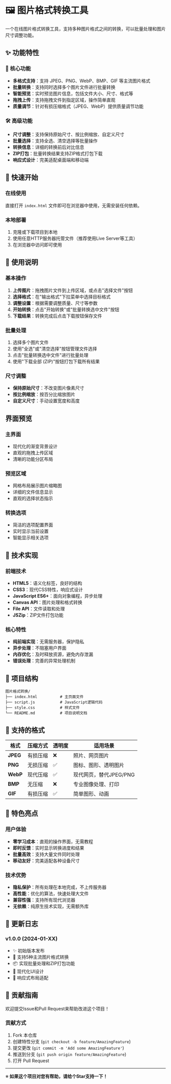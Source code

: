 # 🖼️ 图片格式转换工具

一个在线图片格式转换工具，支持多种图片格式之间的转换，可以批量处理和图片尺寸调整功能。

## ✨ 功能特性

### 🎯 核心功能
- **多格式支持**：支持 JPEG、PNG、WebP、BMP、GIF 等主流图片格式
- **批量转换**：支持同时选择多个图片文件进行批量转换
- **智能预览**：实时预览图片信息，包括文件大小、尺寸、格式等
- **拖拽上传**：支持拖拽文件到指定区域，操作简单直观
- **质量调节**：针对有损压缩格式（JPEG、WebP）提供质量调节功能

### 🛠️ 高级功能
- **尺寸调整**：支持保持原始尺寸、按比例缩放、自定义尺寸
- **批量选择**：支持全选、清空选择等批量操作
- **转换信息**：详细的转换前后对比信息
- **ZIP打包**：批量转换结果支持ZIP格式打包下载
- **响应式设计**：完美适配桌面端和移动端

## 🚀 快速开始

### 在线使用
直接打开 `index.html` 文件即可在浏览器中使用，无需安装任何依赖。

### 本地部署
1. 克隆或下载项目到本地
2. 使用任意HTTP服务器托管文件（推荐使用Live Server等工具）
3. 在浏览器中访问即可使用

## 📖 使用说明

### 基本操作
1. **上传图片**：拖拽图片文件到上传区域，或点击"选择文件"按钮
2. **选择格式**：在"输出格式"下拉菜单中选择目标格式
3. **调整设置**：根据需要调整质量、尺寸等参数
4. **开始转换**：点击"开始转换"或"批量转换选中文件"按钮
5. **下载结果**：转换完成后点击下载按钮保存文件

### 批量处理
1. 选择多个图片文件
2. 使用"全选"或"清空选择"按钮管理文件选择
3. 点击"批量转换选中文件"进行批量处理
4. 使用"下载全部 (ZIP)"按钮打包下载所有结果

### 尺寸调整
- **保持原始尺寸**：不改变图片像素尺寸
- **按比例缩放**：按百分比缩放图片
- **自定义尺寸**：手动设置宽度和高度

## 界面预览

### 主界面
- 现代化的渐变背景设计
- 直观的拖拽上传区域
- 清晰的功能分区布局

### 预览区域
- 网格布局展示图片缩略图
- 详细的文件信息显示
- 直观的选择状态指示

### 转换选项
- 简洁的选项配置界面
- 实时显示当前设置
- 智能显示相关选项

## 🔧 技术实现

### 前端技术
- **HTML5**：语义化标签，良好的结构
- **CSS3**：现代CSS特性，响应式设计
- **JavaScript ES6+**：面向对象编程，异步处理
- **Canvas API**：图片处理和格式转换
- **File API**：文件读取和处理
- **JSZip**：ZIP文件打包功能

### 核心特性
- **纯前端实现**：无需服务器，保护隐私
- **异步处理**：不阻塞用户界面
- **内存优化**：及时释放资源，避免内存泄漏
- **错误处理**：完善的异常处理机制

## 📁 项目结构

```
图片格式转换/
├── index.html          # 主页面文件
├── script.js           # JavaScript逻辑代码
├── style.css           # 样式文件
└── README.md           # 项目说明文档
```

## 🎯 支持的格式

| 格式 | 压缩方式 | 透明度 | 适用场景 |
|------|----------|--------|----------|
| **JPEG** | 有损压缩 | ❌ | 照片、网页图片 |
| **PNG** | 无损压缩 | ✅ | 图标、图形、透明图片 |
| **WebP** | 现代压缩 | ✅ | 现代网页，替代JPEG/PNG |
| **BMP** | 无压缩 | ❌ | 专业图像处理、打印 |
| **GIF** | 有损压缩 | ✅ | 简单图形、动画 |

## 🌟 特色亮点

### 用户体验
- **零学习成本**：直观的操作界面，无需教程
- **即时反馈**：实时显示转换进度和结果
- **批量高效**：支持大量文件同时处理
- **移动友好**：完美适配各种设备尺寸

### 技术优势
- **隐私保护**：所有处理在本地完成，不上传服务器
- **高性能**：优化的算法，快速处理大文件
- **兼容性强**：支持所有现代浏览器
- **无依赖**：纯原生技术实现，无需额外库

## 🔄 更新日志

### v1.0.0 (2024-01-XX)
- ✨ 初始版本发布
- 🎯 支持5种主流图片格式转换
- 📦 实现批量处理和ZIP打包功能
- 🎨 现代化UI设计
- 📱 响应式布局适配

## 🤝 贡献指南

欢迎提交Issue和Pull Request来帮助改进这个项目！

### 贡献方式
1. Fork 本仓库
2. 创建特性分支 (`git checkout -b feature/AmazingFeature`)
3. 提交更改 (`git commit -m 'Add some AmazingFeature'`)
4. 推送到分支 (`git push origin feature/AmazingFeature`)
5. 打开 Pull Request



---

**⭐ 如果这个项目对您有帮助，请给个Star支持一下！**
